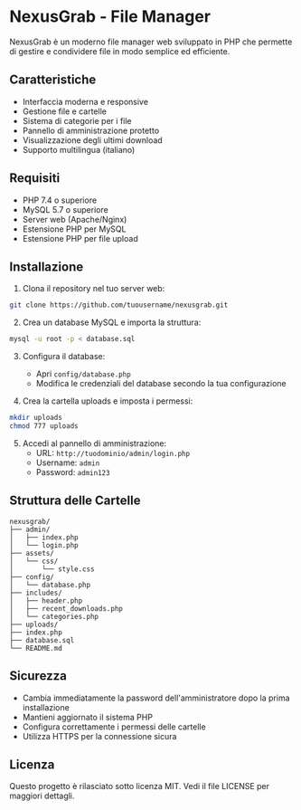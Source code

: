 # NexusGrab - File Manager

NexusGrab è un moderno file manager web sviluppato in PHP che permette di gestire e condividere file in modo semplice ed efficiente.

## Caratteristiche

- Interfaccia moderna e responsive
- Gestione file e cartelle
- Sistema di categorie per i file
- Pannello di amministrazione protetto
- Visualizzazione degli ultimi download
- Supporto multilingua (italiano)

## Requisiti

- PHP 7.4 o superiore
- MySQL 5.7 o superiore
- Server web (Apache/Nginx)
- Estensione PHP per MySQL
- Estensione PHP per file upload

## Installazione

1. Clona il repository nel tuo server web:
```bash
git clone https://github.com/tuousername/nexusgrab.git
```

2. Crea un database MySQL e importa la struttura:
```bash
mysql -u root -p < database.sql
```

3. Configura il database:
   - Apri `config/database.php`
   - Modifica le credenziali del database secondo la tua configurazione

4. Crea la cartella uploads e imposta i permessi:
```bash
mkdir uploads
chmod 777 uploads
```

5. Accedi al pannello di amministrazione:
   - URL: `http://tuodominio/admin/login.php`
   - Username: `admin`
   - Password: `admin123`

## Struttura delle Cartelle

```
nexusgrab/
├── admin/
│   ├── index.php
│   └── login.php
├── assets/
│   └── css/
│       └── style.css
├── config/
│   └── database.php
├── includes/
│   ├── header.php
│   ├── recent_downloads.php
│   └── categories.php
├── uploads/
├── index.php
├── database.sql
└── README.md
```

## Sicurezza

- Cambia immediatamente la password dell'amministratore dopo la prima installazione
- Mantieni aggiornato il sistema PHP
- Configura correttamente i permessi delle cartelle
- Utilizza HTTPS per la connessione sicura

## Licenza

Questo progetto è rilasciato sotto licenza MIT. Vedi il file LICENSE per maggiori dettagli. 